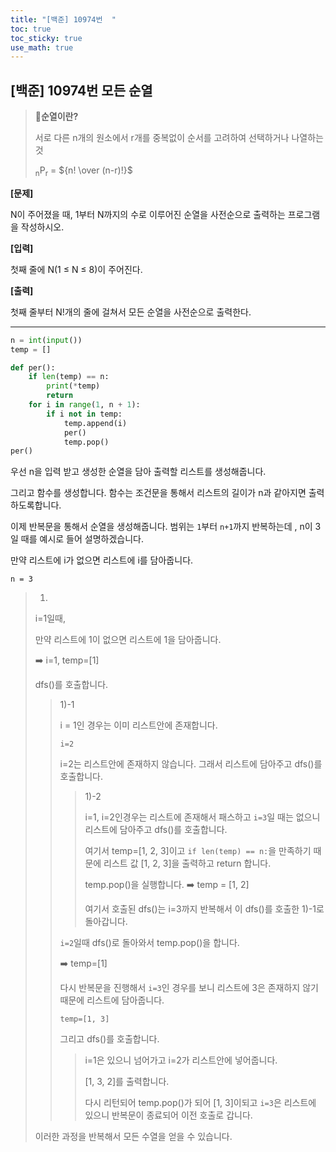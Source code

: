 ```yaml
---
title: "[백준] 10974번  "
toc: true
toc_sticky: true
use_math: true
---
```


## [백준] 10974번 모든 순열

> **📌순열이란?**
>
> 서로 다른 n개의 원소에서 r개를 중복없이 순서를 고려하여 선택하거나 나열하는 것
>
> <sub>n</sub>P<sub>r</sub> = ${n! \over (n-r)!}$

**[문제]**

N이 주어졌을 때, 1부터 N까지의 수로 이루어진 순열을 사전순으로 출력하는 프로그램을 작성하시오.

**[입력]**

첫째 줄에 N(1 ≤ N ≤ 8)이 주어진다. 

**[출력]**

첫째 줄부터 N!개의 줄에 걸쳐서 모든 순열을 사전순으로 출력한다.

---

``` python
n = int(input())
temp = []

def per():
    if len(temp) == n:
        print(*temp)
        return
    for i in range(1, n + 1):
        if i not in temp:
            temp.append(i)
            per()
            temp.pop()
per()
```

우선 n을 입력 받고 생성한 순열을 담아 출력할 리스트를 생성해줍니다.

그리고 함수를 생성합니다.  함수는 조건문을 통해서 리스트의 길이가 n과 같아지면 출력하도록합니다.

이제 반복문을 통해서 순열을 생성해줍니다. 범위는 `1`부터 `n+1`까지 반복하는데 , n이 3일 때를 예시로 들어 설명하겠습니다.

만약 리스트에 i가 없으면 리스트에 i를 담아줍니다.

`n = 3`

> 1)
>
> i=1일때,
>
> 만약 리스트에 1이 없으면 리스트에 1을 담아줍니다.
>
> ➡️ i=1, temp=[1]
>
> dfs()를 호출합니다.
>
> > 1)-1
> >
> > i = 1인 경우는 이미 리스트안에 존재합니다.
> >
> > `i=2`
> >
> > i=2는 리스트안에 존재하지 않습니다. 그래서 리스트에 담아주고 dfs()를 호출합니다.
> >
> > > 1)-2
> > >
> > > i=1, i=2인경우는 리스트에 존재해서 패스하고 `i=3`일 때는 없으니 리스트에 담아주고 dfs()를 호출합니다.
> > >
> > > 여기서 temp=[1, 2, 3]이고  `if len(temp) == n:`을 만족하기 때문에 리스트 값 [1, 2, 3]을 출력하고 return 합니다.
> > >
> > > temp.pop()을 실행합니다. ➡️ temp = [1, 2]
> > >
> > > 여기서 호출된 dfs()는 i=3까지 반복해서 이 dfs()를 호출한  1)-1로 돌아갑니다.
> >
> > `i=2`일때 dfs()로 돌아와서 temp.pop()을 합니다.
> >
> > ➡️ temp=[1]
> >
> > 다시 반복문을 진행해서 `i=3`인 경우를 보니 리스트에 3은 존재하지 않기 때문에 리스트에 담아줍니다.
> >
> > `temp=[1, 3]`
> >
> > 그리고 dfs()를 호출합니다.
> >
> > > i=1은 있으니 넘어가고 i=2가 리스트안에 넣어줍니다.
> > >
> > > [1, 3, 2]를 출력합니다.
> > >
> > > 다시 리턴되어 temp.pop()가 되어 [1, 3]이되고 `i=3`은 리스트에 있으니 반복문이 종료되어 이전 호출로 갑니다.
>
> 이러한 과정을 반복해서 모든 수열을 얻을 수 있습니다.